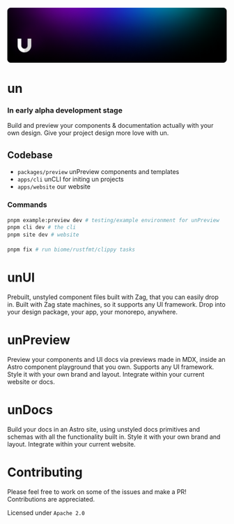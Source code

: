 ![un Banner](/.github/github.png)

# un

### In early alpha development stage

Build and preview your components & documentation actually with your own design. Give your project design more love with un.

## Codebase

- `packages/preview` unPreview components and templates
- `apps/cli` unCLI for initing un projects
- `apps/website` our website

### Commands

```bash
pnpm example:preview dev # testing/example environment for unPreview
pnpm cli dev # the cli
pnpm site dev # website

pnpm fix # run biome/rustfmt/clippy tasks
```

# unUI

Prebuilt, unstyled component files built with Zag, that you can easily drop in. Built with Zag state machines, so it supports any UI framework. Drop into your design package, your app, your monorepo, anywhere.

# unPreview

Preview your components and UI docs via previews made in MDX, inside an Astro component playground that you own. Supports any UI framework. Style it with your own brand and layout. Integrate within your current website or docs.

# unDocs

Build your docs in an Astro site, using unstyled docs primitives and schemas with all the functionality built in. Style it with your own brand and layout. Integrate within your current website.

# Contributing

Please feel free to work on some of the issues and make a PR! Contributions are appreciated.

Licensed under `Apache 2.0`
